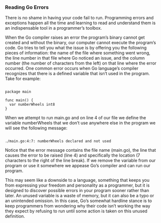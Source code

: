 ### Reading Go Errors
There is no shame in having your code fail to run. Programming errors and exceptions happen all the time and learning to read and understand them is an indispensable tool in a programmer’s toolbox.

When the Go compiler raises an error the program’s binary cannot get created and without the binary, our computer cannot execute the program’s code. Go tries to tell you what the issue is by offering you the following pieces of information: the name of the file where something went wrong, the line number in that file where Go noticed an issue, and the column number (the number of characters from the left) on that line where the error occurred. One common error occurs when Go language’s compiler recognizes that there is a defined variable that isn’t used in the program. Take for example:

<pre><code>
package main

func main() {
  var numberWheels int8
}
</code></pre>

When we attempt to run main.go and on line 4 of our file we define the variable numberWheels that we don’t use anywhere else in the program we will see the following message:

<pre><code>
./main.go:4:7: numberWheels declared and not used
</code></pre>

Notice that the error message contains the file name (main.go), the line that causes the error to be raised (line 4) and specifically the location (7 characters to the right of the line break). If we remove the variable from our program or use it somewhere we appease Go’s compiler and can run our program.

This may seem like a downside to a language, something that keeps you from expressing your freedom and personality as a programmer, but it is designed to discover possible errors in your program sooner rather than later. An unused variable is a waste of memory, but it can also be a typo or an unintended omission. In this case, Go’s somewhat hardline stance is to keep programmers from wondering why their code isn’t working the way they expect by refusing to run until some action is taken on this unused definition.
